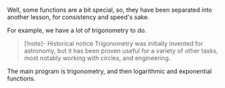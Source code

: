 Well, some functions are a bit special, so, they have been separated into another lesson, for consistency and speed's sake.

For example, we have a lot of trigonometry to do.

>[!note]- Historical notice
> Trigonometry was initially invented for astronomy, but it has been proven useful for a variety of other tasks, most notably working with circles, and engineering.

The main program is trigonometry, and then logarithmic and exponential functions.